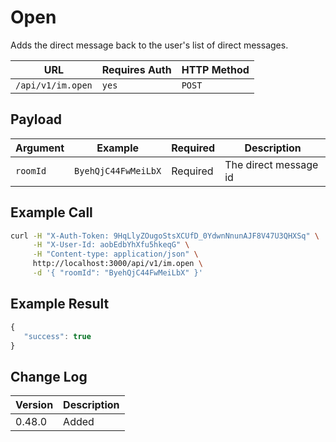 # Open

Adds the direct message back to the user's list of direct messages.

| URL               | Requires Auth | HTTP Method |
| ----------------- | ------------- | ----------- |
| `/api/v1/im.open` | `yes`         | `POST`      |

## Payload

| Argument | Example             | Required | Description           |
| -------- | ------------------- | -------- | --------------------- |
| `roomId` | `ByehQjC44FwMeiLbX` | Required | The direct message id |

## Example Call

```bash
curl -H "X-Auth-Token: 9HqLlyZOugoStsXCUfD_0YdwnNnunAJF8V47U3QHXSq" \
     -H "X-User-Id: aobEdbYhXfu5hkeqG" \
     -H "Content-type: application/json" \
     http://localhost:3000/api/v1/im.open \
     -d '{ "roomId": "ByehQjC44FwMeiLbX" }'
```

## Example Result

```javascript
{
   "success": true
}
```

## Change Log

| Version | Description |
| ------- | ----------- |
| 0.48.0  | Added       |
